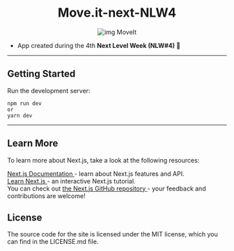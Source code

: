 <h1 align="center"> <strong> Move.it-next-NLW4 </strong> </h1>

<p align="center">
  <img src="https://user-images.githubusercontent.com/51030560/108794224-24d43b00-7564-11eb-805a-4fb4dd34b9be.png" alt="img MoveIt" /> </p>


- App created during the 4th <strong> Next Level Week (NLW#4) </strong>🚀

<hr>

<h2> <strong> Getting Started </strong> </h2>

Run the development server:

```
npm run dev
or
yarn dev
```
<hr>

<h2> <strong> Learn More </strong> </h2>

To learn more about Next.js, take a look at the following resources:

<a href="https://nextjs.org/docs"> Next.js Documentation </a> - learn about Next.js features and API. <br>
<a href="https://nextjs.org/learn/basics/create-nextjs-app"> Learn Next.js </a> - an interactive Next.js tutorial. <br>
You can check out <a href="https://github.com/vercel/next.js/"> the Next.js GitHub repository </a> - your feedback and contributions are welcome! <br>

<h2> <strong> License </strong> </h2>
The source code for the site is licensed under the MIT license, which you can find in the LICENSE.md file.
